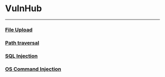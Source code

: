 # VulnHub
***
### [File Upload](/File-Upload/)
### [Path traversal](/Path-traversal/)
### [SQL Injection](/SQL-Injection/)
### [OS Command Injection](OS-Command-Injection/)